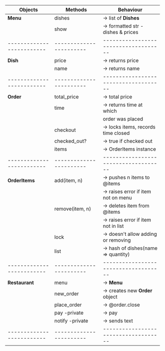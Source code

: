 |       Objects           |       Methods         |            Behaviour               |
|-------------------------|-----------------------|------------------------------------|
|**Menu**                 |dishes                 |-> list of **Dishes**               |x
|                         |show                   |-> formatted str - dishes & prices  |x
|-------------------------|-----------------------|------------------------------------|
|**Dish**                 |price                  |-> returns price                    |x
|                         |name                   |-> returns name                     |x
|-------------------------|-----------------------|------------------------------------|
|**Order**                |total_price            |-> total price                      |
|                         |time                   |-> returns time at which            |
|                         |                       |   order was placed                 |
|                         |checkout               |-> locks items, records time closed |x
|                         |checked_out?           |-> true if checked out              |x
|                         |items                  |-> OrderItems instance              |x
|-------------------------|-----------------------|------------------------------------|
|**OrderItems**           |add(item, n)           |-> pushes  n items to @items        |x
|                         |                       |-> raises error if item not on menu |x
|                         |remove(item, n)        |-> deletes item from @items         |x
|                         |                       |-> raises error if item not in list |x
|                         |lock                   |-> doesn't allow adding or removing |x
|                         |list                   |-> hash of dishes(name => quantity) |
|-------------------------|-----------------------|------------------------------------|
|**Restaurant**           |menu                   |-> **Menu**                         |x
|                         |new_order              |-> creates new **Order** object     |x
|                         |place_order            |-> @order.close                     |x
|                         |pay -private           |-> pay                              |
|                         |notify -private        |-> sends text                       |
|-------------------------|-----------------------|------------------------------------|